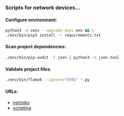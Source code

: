 ### Scripts for network devices...

#### Configure environment:
```bash
python3 -m venv --upgrade-deps env && \
./env/bin/pip3 install -r requirements.txt
```

#### Scan project dependencies:
```bash
./env/bin/pip-audit -f json | python3 -m json.tool
```

#### Validate project files:
```bash
./env/bin/flake8 --ignore="E501" *.py
```

#### URLs:
- [netmiko](https://github.com/ktbyers/netmiko/blob/develop/README.md)
- [scripting](https://wiki.mikrotik.com/wiki/Manual:Scripting)
